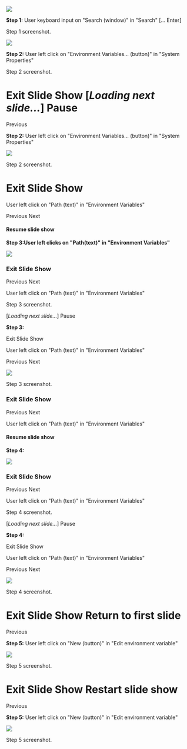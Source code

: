 ![](_page_0_Picture_0.jpeg)

**Step 1:** User keyboard input on "Search (window)" in "Search" [... Enter]

Step 1 screenshot.

![](_page_1_Picture_0.jpeg)

**Step 2:** User left click on "Environment Variables... (button)" in "System Properties"

Step 2 screenshot.

# Exit Slide Show [*Loading next slide...*] Pause

Previous

**Step 2:** User left click on "Environment Variables... (button)" in "System Properties"

![](_page_2_Picture_0.jpeg)

Step 2 screenshot.

# Exit Slide Show

User left click on "Path (text)" in "Environment Variables"

Previous Next

#### Resume slide show

**Step 3:User left clicks on "Path(text)" in "Environment Variables"**

![](_page_3_Picture_2.jpeg)

### Exit Slide Show

Previous Next

User left click on "Path (text)" in "Environment Variables"

Step 3 screenshot.

[*Loading next slide...*] Pause

**Step 3:**

Exit Slide Show

User left click on "Path (text)" in "Environment Variables"

Previous Next

![](_page_5_Picture_0.jpeg)

Step 3 screenshot.

### Exit Slide Show

Previous Next

User left click on "Path (text)" in "Environment Variables"

#### Resume slide show

**Step 4:**

![](_page_6_Picture_2.jpeg)

### Exit Slide Show

Previous Next

User left click on "Path (text)" in "Environment Variables"

Step 4 screenshot.

[*Loading next slide...*] Pause

**Step 4:**

Exit Slide Show

User left click on "Path (text)" in "Environment Variables"

Previous Next

![](_page_8_Picture_0.jpeg)

Step 4 screenshot.

# Exit Slide Show Return to first slide

Previous

**Step 5:** User left click on "New (button)" in "Edit environment variable"

![](_page_9_Picture_0.jpeg)

Step 5 screenshot.

# Exit Slide Show Restart slide show

Previous

**Step 5:** User left click on "New (button)" in "Edit environment variable"

![](_page_10_Picture_0.jpeg)

Step 5 screenshot.